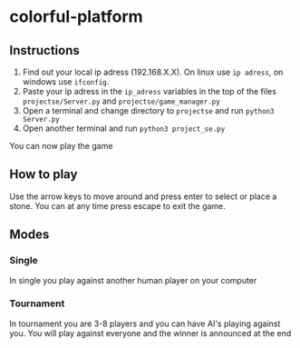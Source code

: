 # colorful-platform

## Instructions

1. Find out your local ip adress (192.168.X.X). On linux use `ip adress`, on windows use `ifconfig`.
2. Paste your ip adress in the `ip_adress` variables in the top of the files `projectse/Server.py` and `projectse/game_manager.py`
3. Open a terminal and change directory to `projectse` and run `python3 Server.py`
4. Open another terminal and run `python3 project_se.py`

You can now play the game

## How to play

Use the arrow keys to move around and press enter to select or place a stone. You can at any time press escape to exit the game.

## Modes

### Single

In single you play against another human player on your computer

### Tournament

In tournament you are 3-8 players and you can have AI's playing against you. You will play against everyone and the winner is announced at the end

